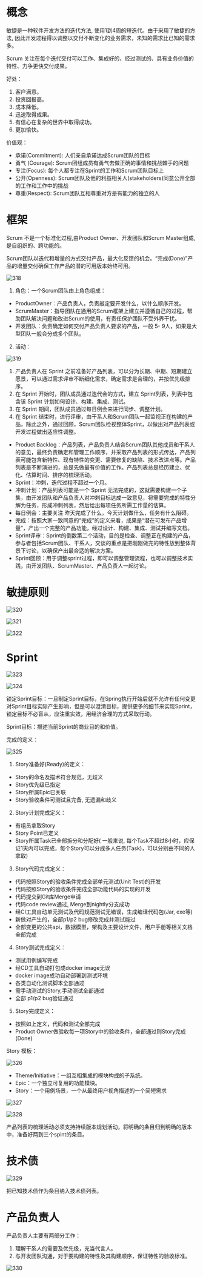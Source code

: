 # 概念

敏捷是一种软件开发方法的迭代方法, 使用1到4周的短迭代。由于采用了敏捷的方法, 因此开发过程得以调整以交付不断变化的业务需求，未知的需求比已知的需求多。

Scrum 关注在每个迭代交付可以工作、集成好的、经过测试的、具有业务价值的特性、力争更快交付成果。

好处：
1. 客户满意。
2. 投资回报高。
3. 成本降低。
4. 迅速取得成果。
5. 有信心在复杂的世界中取得成功。
6. 更加愉快。

价值观：

* 承诺(Commitment): 人们亲自承诺达成Scrum团队的目标
* 勇气 (Courage):  Scrum团组成员有勇气去做正确的事情和挑战棘手的问题
* 专注(Focus): 每个人都专注在Sprint的工作和Scrum团队目标上
* 公开(Openness): Scrum团队及他的利益相关人(stakeholders)同意公开全部的工作和工作中的挑战
* 尊重(Respect): Scrum团队互相尊重对方是有能力的独立的人

# 框架

Scrum 不是一个标准化过程,由Product Owner、开发团队和Scrum Master组成,是自组织的、跨功能的。

Scrum团队以迭代和增量的方式交付产品，最大化反馈的机会。“完成(Done)”产品的增量交付确保工作产品的潜的可用版本始终可用。

![318](assets/318.png)

1. 角色：一个Scrum团队由上角色组成：

  * ProductOwner：产品负责人，负责敲定要开发什么，以什么顺序开发。
  * ScrumMaster：指导团队在通用的Scrum框架上建立并遵循自己的过程，帮助团队解决问题和改进Scrum的使用，有责任保护团队不受外界干扰。
  * 开发团队：负责确定如何交付产品负责人要求的产品，一般 5- 9人，如果是大型团队一般会分成多个团队。

2. 活动：

![319](assets/319.png)

1. 产品负责人在 Sprint 之前准备好产品列表，可以分为长期、中期、短期建立愿景，可以通过需求评审不断细化需求，确定需求是合理的，并按优先级排序。
2. 在 Sprint 开始时，团队成员通过迭代会的方式，建立 Sprint列表，列表中包含该 Sprint 计划如何设计、构建、集成、测试。
3. 在 Sprint 期间，团队成员通过每日例会来进行同步、调整计划。
4. 在 Sprint 结束时，进行评审，由干系人和Scrum团队一起监视正在构建的产品，除此之外，通过回顾，Scrum团队检视整体Sprint，以做出对产品列表或开发过程做出适应性调整。

* Product Backlog：产品列表，产品负责人结合Scrum团队其他成员和干系人的意见，最终负责确定和管理工作顺序，并采取产品列表的形式传达，产品列表可能包含新特性、现有特性的变更、需要修复的缺陷、技术改进点等。产品列表是不断演进的，总是先做最有价值的工作。产品列表总是经历建立、优化、估算时间、排序的梳理活动。
* Sprint：冲刺，迭代过程不超过一个月。
* 冲刺计划：产品列表可能是一个 Sprint 无法完成的，这就需要构建一个子集，由开发团队和产品负责人对冲刺目标达成一致意见，将需要完成的特性分解为任务，形成冲刺列表，然后给出每项任务所需工作量的估算。
* 每日例会：主要关注 昨天完成了什么，今天计划做什么，任务有什么阻碍。
* 完成：按照大家一致同意的“完成”的定义来看，成果是“潜在可发布产品增量”，产出一个完整的产品功能，经过设计、构建、集成、测试并编写文档。
* Sprint评审：Sprint的倒数第二个活动，目的是检查、调整正在构建的产品，参与者包括Scrum团队、干系人，交谈的重点是把刚刚做完的特性放到整体背景下讨论，以确保产出最合适的解决方案。
* Sprint回顾：用于调整sprint过程，即可以调整管理流程，也可以调整技术实践，由开发团队、ScrumMaster、产品负责人一起讨论。

# 敏捷原则

![320](assets/320.png)

![321](assets/321.png)

![322](assets/322.png)

# Sprint

![323](assets/323.png)

![324](assets/324.png)

锁定Sprint目标：一旦制定Sprint目标，在Spring执行开始后就不允许有任何变更对Sprint目标实际产生影响，但是可以澄清目标，提供更多的细节来实现Sprint，锁定目标不必盲从，应注重实效，用经济合理的方式采取行动。

Sprint目标：描述当前Sprint的商业目的和价值。

完成的定义：

![325](assets/325.png)

1. Story准备好(Ready)的定义：
* Story的命名及描术符合规范，无歧义
* Story优先级已指定
* Story所属Epic已关联
* Story验收条件可测试且完备, 无遗漏和歧义

2. Story计划完成定义：
* 有组员拿取Story
* Story Point已定义
* Story所属Task已全部拆分和分配好( 一般来说, 每个Task不超过8小时，应保证1天内可以完成，每个Story可以分成多人任务(Task)，可以分别由不同的人拿取)

3. Story代码完成定义：
* 代码按照Story的验收条件完成全部单元测试(Unit Test)的开发
* 代码按照Story的验收条件完成全部功能代码的实现的开发
* 代码提交到Git库Merge申请
* 代码code review通过, Merge到nightly分支成功
* 经CI工具自动单元测试及代码规范测试无错误，生成编译代码包(Jar, exe等)
* 新做对产生的，全部p1/p2 bug修改完成并测试能过
* 全部变更的公共api，数据模型，架构及主要设计文件，用户手册等相关文档全部完成

4. Story测试完成定义：
* 测试用例编写完成
* 经CD工具自动打包成docker image无误
* docker image成功自动部署到测试环境
* 各类自动化测试脚本全部通过
* 需手动测试的Story,手动测试全部通过
* 全部 p1/p2 bug验证通过

5. Story完成定义：
* 按照如上定义，代码和测试全部完成
* Product Owner做验收每一项Story中的验收条件，全部通过则Story完成(Done)

Story 模板：

![326](assets/326.png)

* Theme/Initiative：一组互相集成的模块构成的子系统。
* Epic：一个独立可复用的功能模块。
* Story：一个用例场景，一个从最终用户视角描述的一个简短需求

![327](assets/327.png)

![328](assets/328.png)

产品列表的梳理活动必须支持持续版本规划活动，将明确的条目归到明确的版本中，准备好两到三个spint的条目。

# 技术债

![329](assets/329.png)

把已知技术债作为条目纳入技术债列表。

# 产品负责人

产品负责人主要有两部分工作：

1. 理解干系人的需要及优先级，充当代言人。
2. 与开发团队沟通，对于要构建的特性及其构建顺序，保证特性的验收标准。

![330](assets/330.png)
